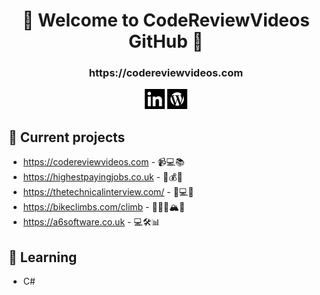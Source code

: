 <h1 align="center">👋 Welcome to CodeReviewVideos GitHub 👋</h1>
<h3 align="center">https://codereviewvideos.com</h3>

<p align="center">
<a href= "https://www.linkedin.com/in/christopher-moss-a6software/" target=”_blank”><img src="https://github.com/codereviewvideos/codereviewvideos/raw/main/icons/linkedin-icon.png"/ width="32"></a>
<a href= "https://codereviewvideos.com/" target=”_blank”><img src="https://github.com/codereviewvideos/codereviewvideos/raw/main/icons/wordpress-icon.png"/  width="32"></a>
</p>

## 🚧 Current projects

- https://codereviewvideos.com - 📹💻📚
- https://highestpayingjobs.co.uk - 💼💰🔝
- https://thetechnicalinterview.com/ - 🤔💻💬
- https://bikeclimbs.com/climb - 🚴🏻‍♂️🏔💪
- https://a6software.co.uk - 💻🛠️📊

## 📖 Learning

- C#
